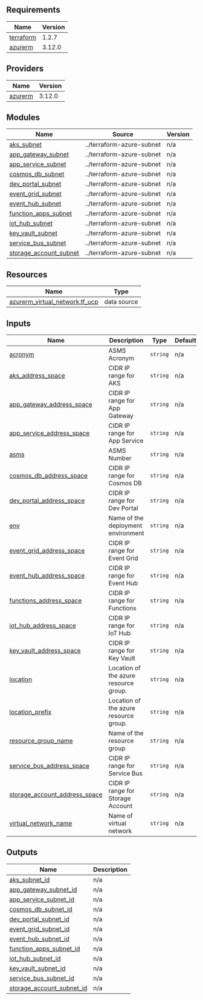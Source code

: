 <!-- BEGIN_TF_DOCS -->
## Requirements

| Name | Version |
|------|---------|
| <a name="requirement_terraform"></a> [terraform](#requirement\_terraform) | 1.2.7 |
| <a name="requirement_azurerm"></a> [azurerm](#requirement\_azurerm) | 3.12.0 |

## Providers

| Name | Version |
|------|---------|
| <a name="provider_azurerm"></a> [azurerm](#provider\_azurerm) | 3.12.0 |

## Modules

| Name | Source | Version |
|------|--------|---------|
| <a name="module_aks_subnet"></a> [aks\_subnet](#module\_aks\_subnet) | ../terraform-azure-subnet | n/a |
| <a name="module_app_gateway_subnet"></a> [app\_gateway\_subnet](#module\_app\_gateway\_subnet) | ../terraform-azure-subnet | n/a |
| <a name="module_app_service_subnet"></a> [app\_service\_subnet](#module\_app\_service\_subnet) | ../terraform-azure-subnet | n/a |
| <a name="module_cosmos_db_subnet"></a> [cosmos\_db\_subnet](#module\_cosmos\_db\_subnet) | ../terraform-azure-subnet | n/a |
| <a name="module_dev_portal_subnet"></a> [dev\_portal\_subnet](#module\_dev\_portal\_subnet) | ../terraform-azure-subnet | n/a |
| <a name="module_event_grid_subnet"></a> [event\_grid\_subnet](#module\_event\_grid\_subnet) | ../terraform-azure-subnet | n/a |
| <a name="module_event_hub_subnet"></a> [event\_hub\_subnet](#module\_event\_hub\_subnet) | ../terraform-azure-subnet | n/a |
| <a name="module_function_apps_subnet"></a> [function\_apps\_subnet](#module\_function\_apps\_subnet) | ../terraform-azure-subnet | n/a |
| <a name="module_iot_hub_subnet"></a> [iot\_hub\_subnet](#module\_iot\_hub\_subnet) | ../terraform-azure-subnet | n/a |
| <a name="module_key_vault_subnet"></a> [key\_vault\_subnet](#module\_key\_vault\_subnet) | ../terraform-azure-subnet | n/a |
| <a name="module_service_bus_subnet"></a> [service\_bus\_subnet](#module\_service\_bus\_subnet) | ../terraform-azure-subnet | n/a |
| <a name="module_storage_account_subnet"></a> [storage\_account\_subnet](#module\_storage\_account\_subnet) | ../terraform-azure-subnet | n/a |

## Resources

| Name | Type |
|------|------|
| [azurerm_virtual_network.tf_ucp](https://registry.terraform.io/providers/hashicorp/azurerm/3.12.0/docs/data-sources/virtual_network) | data source |

## Inputs

| Name | Description | Type | Default | Required |
|------|-------------|------|---------|:--------:|
| <a name="input_acronym"></a> [acronym](#input\_acronym) | ASMS Acronym | `string` | n/a | yes |
| <a name="input_aks_address_space"></a> [aks\_address\_space](#input\_aks\_address\_space) | CIDR IP range for AKS | `string` | n/a | yes |
| <a name="input_app_gateway_address_space"></a> [app\_gateway\_address\_space](#input\_app\_gateway\_address\_space) | CIDR IP range for App Gateway | `string` | n/a | yes |
| <a name="input_app_service_address_space"></a> [app\_service\_address\_space](#input\_app\_service\_address\_space) | CIDR IP range for App Service | `string` | n/a | yes |
| <a name="input_asms"></a> [asms](#input\_asms) | ASMS Number | `string` | n/a | yes |
| <a name="input_cosmos_db_address_space"></a> [cosmos\_db\_address\_space](#input\_cosmos\_db\_address\_space) | CIDR IP range for Cosmos DB | `string` | n/a | yes |
| <a name="input_dev_portal_address_space"></a> [dev\_portal\_address\_space](#input\_dev\_portal\_address\_space) | CIDR IP range for Dev Portal | `string` | n/a | yes |
| <a name="input_env"></a> [env](#input\_env) | Name of the deployment environment | `string` | n/a | yes |
| <a name="input_event_grid_address_space"></a> [event\_grid\_address\_space](#input\_event\_grid\_address\_space) | CIDR IP range for Event Grid | `string` | n/a | yes |
| <a name="input_event_hub_address_space"></a> [event\_hub\_address\_space](#input\_event\_hub\_address\_space) | CIDR IP range for Event Hub | `string` | n/a | yes |
| <a name="input_functions_address_space"></a> [functions\_address\_space](#input\_functions\_address\_space) | CIDR IP range for Functions | `string` | n/a | yes |
| <a name="input_iot_hub_address_space"></a> [iot\_hub\_address\_space](#input\_iot\_hub\_address\_space) | CIDR IP range for IoT Hub | `string` | n/a | yes |
| <a name="input_key_vault_address_space"></a> [key\_vault\_address\_space](#input\_key\_vault\_address\_space) | CIDR IP range for Key Vault | `string` | n/a | yes |
| <a name="input_location"></a> [location](#input\_location) | Location of the azure resource group. | `string` | n/a | yes |
| <a name="input_location_prefix"></a> [location\_prefix](#input\_location\_prefix) | Location of the azure resource group. | `string` | n/a | yes |
| <a name="input_resource_group_name"></a> [resource\_group\_name](#input\_resource\_group\_name) | Name of the resource group | `string` | n/a | yes |
| <a name="input_service_bus_address_space"></a> [service\_bus\_address\_space](#input\_service\_bus\_address\_space) | CIDR IP range for Service Bus | `string` | n/a | yes |
| <a name="input_storage_account_address_space"></a> [storage\_account\_address\_space](#input\_storage\_account\_address\_space) | CIDR IP range for Storage Account | `string` | n/a | yes |
| <a name="input_virtual_network_name"></a> [virtual\_network\_name](#input\_virtual\_network\_name) | Name of virtual network | `string` | n/a | yes |

## Outputs

| Name | Description |
|------|-------------|
| <a name="output_aks_subnet_id"></a> [aks\_subnet\_id](#output\_aks\_subnet\_id) | n/a |
| <a name="output_app_gateway_subnet_id"></a> [app\_gateway\_subnet\_id](#output\_app\_gateway\_subnet\_id) | n/a |
| <a name="output_app_service_subnet_id"></a> [app\_service\_subnet\_id](#output\_app\_service\_subnet\_id) | n/a |
| <a name="output_cosmos_db_subnet_id"></a> [cosmos\_db\_subnet\_id](#output\_cosmos\_db\_subnet\_id) | n/a |
| <a name="output_dev_portal_subnet_id"></a> [dev\_portal\_subnet\_id](#output\_dev\_portal\_subnet\_id) | n/a |
| <a name="output_event_grid_subnet_id"></a> [event\_grid\_subnet\_id](#output\_event\_grid\_subnet\_id) | n/a |
| <a name="output_event_hub_subnet_id"></a> [event\_hub\_subnet\_id](#output\_event\_hub\_subnet\_id) | n/a |
| <a name="output_function_apps_subnet_id"></a> [function\_apps\_subnet\_id](#output\_function\_apps\_subnet\_id) | n/a |
| <a name="output_iot_hub_subnet_id"></a> [iot\_hub\_subnet\_id](#output\_iot\_hub\_subnet\_id) | n/a |
| <a name="output_key_vault_subnet_id"></a> [key\_vault\_subnet\_id](#output\_key\_vault\_subnet\_id) | n/a |
| <a name="output_service_bus_subnet_id"></a> [service\_bus\_subnet\_id](#output\_service\_bus\_subnet\_id) | n/a |
| <a name="output_storage_account_subnet_id"></a> [storage\_account\_subnet\_id](#output\_storage\_account\_subnet\_id) | n/a |
<!-- END_TF_DOCS -->
